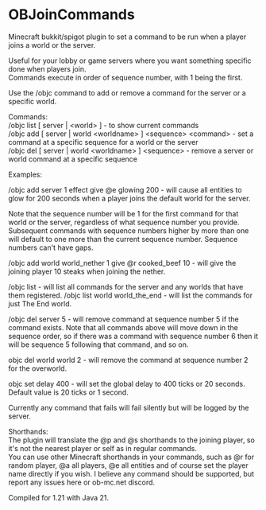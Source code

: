 # OBJoinCommands
Minecraft bukkit/spigot plugin to set a command to be run when a player joins a world or the server.

Useful for your lobby or game servers where you want something specific done when players join.<br />
Commands execute in order of sequence number, with 1 being the first.

Use the /objc command to add or remove a command for the server or a specific world.

Commands:<br />
/objc list [ server | &lt;world&gt; ] - to show current commands<br />
/objc add [ server | world &lt;worldname&gt; ] &lt;sequence&gt; &lt;command&gt; - set a command at a specific sequence for a world or the server<br />
/objc del [ server | world &lt;worldname&gt; ] &lt;sequence&gt; - remove a server or world command at a specific sequence<br />

Examples:

/objc add server 1 effect give @e glowing 200 - will cause all entities to glow for 200 seconds when a player joins the default world for the server.

Note that the sequence number will be 1 for the first command for that world or the server, regardless of what sequence number you provide. Subsequent
commands with sequence numbers higher by more than one will default to one more than the current sequence number. Sequence numbers can't have gaps.

/objc add world world_nether 1 give @r cooked_beef 10 - will give the joining player 10 steaks when joining the nether.

/objc list - will list all commands for the server and any worlds that have them registered.
/objc list world world_the_end - will list the commands for just The End world.

/objc del server 5 - will remove command at sequence number 5 if the command exists. Note that all commands above will move down in the
sequence order, so if there was a command with sequence number 6 then it will be sequence 5 following that command, and so on.

objc del world world 2 - will remove the command at sequence number 2 for the overworld.

objc set delay 400 - will set the global delay to 400 ticks or 20 seconds. Default value is 20 ticks or 1 second.

Currently any command that fails will fail silently but will be logged by the server.

Shorthands:<br />
The plugin will translate the @p and @s shorthands to the joining player, so it's not the nearest player or self as in regular commands.<br />
You can use other Minecraft shorthands in your commands, such as @r for random player, @a all players, @e all entities and of course set
the player name directly if you wish. I believe any command should be supported, but report any issues here or ob-mc.net discord.


Compiled for 1.21 with Java 21.
